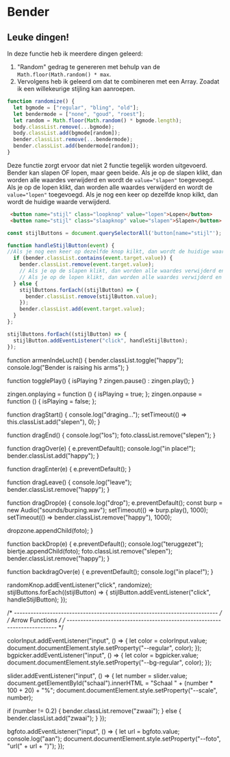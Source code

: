 # Bender

## Leuke dingen!
In deze functie heb ik meerdere dingen geleerd:
1. "Random" gedrag te genereren met behulp van de `Math.floor(Math.random() * max`. 
2. Vervolgens heb ik geleerd om dat te combineren met een Array. Zoadat ik een willekeurige stijling kan aanroepen.

```Javascript
function randomize() {
  let bgmode = ["regular", "bling", "old"];
  let bendermode = ["none", "goud", "roest"];
  let random = Math.floor(Math.random() * bgmode.length);
  body.classList.remove(...bgmode);
  body.classList.add(bgmode[random]);
  bender.classList.remove(...bendermode);
  bender.classList.add(bendermode[random]);
}
```
Deze functie zorgt ervoor dat niet 2 functie tegelijk worden uitgevoerd. Bender kan slapen OF lopen, maar geen beide.
Als je op de slapen klikt, dan worden alle waardes verwijderd en wordt de `value="slapen"` toegevoegd. 
Als je op de lopen klikt, dan worden alle waardes verwijderd en wordt de `value="lopen"` toegevoegd.
Als je nog een keer op dezelfde knop kilkt, dan wordt de huidige waarde verwijderd.

```HTML
 <button name="stijl" class="loopknop" value="lopen">Lopen</button>
 <button name="stijl" class="slaapknop" value="slapen">Slapen</button>
```
```Javascript
const stijlButtons = document.querySelectorAll('button[name="stijl"');

function handleStijlButton(event) {
//Als je nog een keer op dezelfde knop kilkt, dan wordt de huidige waarde verwijderd.
  if (bender.classList.contains(event.target.value)) {
    bender.classList.remove(event.target.value);
    // Als je op de slapen klikt, dan worden alle waardes verwijderd en wordt de `value="slapen"` toegevoegd. 
    // Als je op de lopen klikt, dan worden alle waardes verwijderd en wordt de `value="lopen"` toegevoegd.
  } else {
    stijlButtons.forEach((stijlButton) => {
      bender.classList.remove(stijlButton.value);
    });
    bender.classList.add(event.target.value);
  }
};

stijlButtons.forEach((stijlButton) => {
  stijlButton.addEventListener("click", handleStijlButton);
});
````

function armenIndeLucht() {
  bender.classList.toggle("happy");
  console.log("Bender is raising his arms");
}

function togglePlay() {
  isPlaying ? zingen.pause() : zingen.play();
}

zingen.onplaying = function () {
  isPlaying = true;
};
zingen.onpause = function () {
  isPlaying = false;
};

function dragStart() {
  console.log("draging...");
  setTimeout(() => this.classList.add("slepen"), 0);
}

function dragEnd() {
  console.log("los");
  foto.classList.remove("slepen");
}

function dragOver(e) {
  e.preventDefault();
  console.log("in place!");
  bender.classList.add("happy");
}

function dragEnter(e) {
  e.preventDefault();
}

function dragLeave() {
  console.log("leave");
  bender.classList.remove("happy");
}

function dragDrop(e) {
  console.log("drop");
  e.preventDefault();
  const burp = new Audio("sounds/burping.wav");
  setTimeout(() => burp.play(), 1000);
  setTimeout(() => bender.classList.remove("happy"), 1000);

  dropzone.appendChild(foto);
}

function backDrop(e) {
  e.preventDefault();
  console.log("teruggezet");
  biertje.appendChild(foto);
  foto.classList.remove("slepen");
  bender.classList.remove("happy");
}

function backdragOver(e) {
  e.preventDefault();
  console.log("in place!");
}

randomKnop.addEventListener("click", randomize);
stijlButtons.forEach((stijlButton) => {
  stijlButton.addEventListener("click", handleStijlButton);
});

/* -------------------------------------------------------------------------- */
/*                               Arrow Functions                              */
/* -------------------------------------------------------------------------- */

colorInput.addEventListener("input", () => {
  let color = colorInput.value;
  document.documentElement.style.setProperty("--regular", color);
});
bgpicker.addEventListener("input", () => {
  let color = bgpicker.value;
  document.documentElement.style.setProperty("--bg-regular", color);
});

slider.addEventListener("input", () => {
  let number = slider.value;
  document.getElementById("schaal").innerHTML =
    "Schaal " + (number * 100 + 20) + "%";
  document.documentElement.style.setProperty("--scale", number);

  if (number != 0.2) {
    bender.classList.remove("zwaai");
  } else {
    bender.classList.add("zwaai");
  }
});

bgfoto.addEventListener("input", () => {
  let url = bgfoto.value;
  console.log("aan");
  document.documentElement.style.setProperty("--foto", "url(" + url + ")");
});
